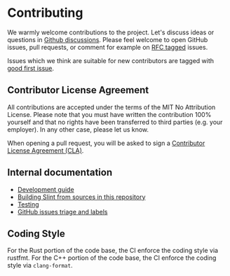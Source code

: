 <!-- Copyright © SixtyFPS GmbH <info@slint.dev> ; SPDX-License-Identifier: GPL-3.0-only OR LicenseRef-Slint-Royalty-free-1.2 OR LicenseRef-Slint-commercial -->

# Contributing

We warmly welcome contributions to the project. Let's discuss ideas or questions
in [Github discussions](https://github.com/slint-ui/slint/discussions).
Please feel welcome to open GitHub issues, pull requests, or comment for example
on [RFC tagged](https://github.com/slint-ui/slint/labels/rfc) issues.

Issues which we think are suitable for new contributors are tagged with
[good first issue](https://github.com/slint-ui/slint/labels/good%20first%20issue).

## Contributor License Agreement

All contributions are accepted under the terms of the MIT No Attribution License.
Please note that you must have written the contribution 100% yourself and that
no rights have been transferred to third parties (e.g. your employer).
In any other case, please let us know.

When opening a pull request, you will be asked to sign a
[Contributor License Agreement (CLA)](https://cla-assistant.io/slint-ui/slint).

## Internal documentation

 - [Development guide](docs/development.md)
 - [Building Slint from sources in this repository](docs/building.md)
 - [Testing](docs/testing.md)
 - [GitHub issues triage and labels](docs/triage.md)

## Coding Style

For the Rust portion of the code base, the CI enforce the coding style via rustfmt.
For the C++ portion of the code base, the CI enforce the coding style via `clang-format`.

